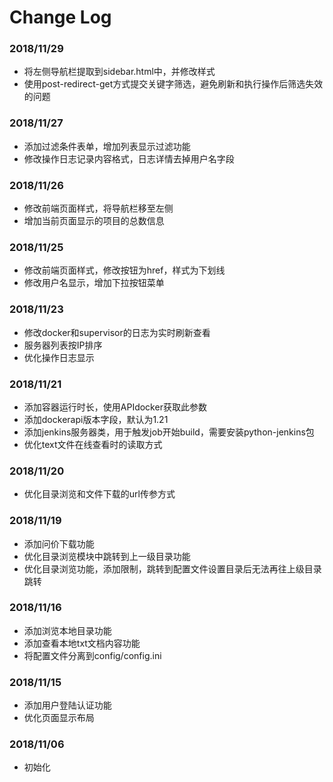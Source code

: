 # Change Log

### 2018/11/29
- 将左侧导航栏提取到sidebar.html中，并修改样式
- 使用post-redirect-get方式提交关键字筛选，避免刷新和执行操作后筛选失效的问题

### 2018/11/27
- 添加过滤条件表单，增加列表显示过滤功能
- 修改操作日志记录内容格式，日志详情去掉用户名字段

### 2018/11/26
- 修改前端页面样式，将导航栏移至左侧
- 增加当前页面显示的项目的总数信息

### 2018/11/25
- 修改前端页面样式，修改按钮为href，样式为下划线
- 修改用户名显示，增加下拉按钮菜单

### 2018/11/23
- 修改docker和supervisor的日志为实时刷新查看
- 服务器列表按IP排序
- 优化操作日志显示

### 2018/11/21
- 添加容器运行时长，使用APIdocker获取此参数
- 添加dockerapi版本字段，默认为1.21
- 添加jenkins服务器类，用于触发job开始build，需要安装python-jenkins包
- 优化text文件在线查看时的读取方式

### 2018/11/20
- 优化目录浏览和文件下载的url传参方式

### 2018/11/19
- 添加问价下载功能
- 优化目录浏览模块中跳转到上一级目录功能
- 优化目录浏览功能，添加限制，跳转到配置文件设置目录后无法再往上级目录跳转

### 2018/11/16

- 添加浏览本地目录功能
- 添加查看本地txt文档内容功能
- 将配置文件分离到config/config.ini

### 2018/11/15

- 添加用户登陆认证功能
- 优化页面显示布局

### 2018/11/06

- 初始化